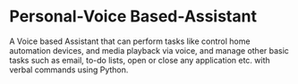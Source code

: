 # Personal-Voice Based-Assistant
A Voice based Assistant that can perform tasks like control home automation devices, and media playback via voice, and manage other basic tasks such as email, to-do lists, open or close any application etc. with verbal commands using Python.
